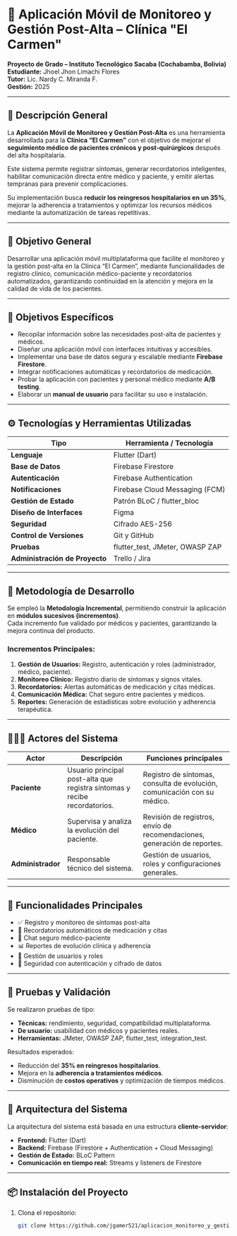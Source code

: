 # 📱 Aplicación Móvil de Monitoreo y Gestión Post-Alta – Clínica "El Carmen"

**Proyecto de Grado – Instituto Tecnológico Sacaba (Cochabamba, Bolivia)**  
**Estudiante:** Jhoel Jhon Limachi Flores  
**Tutor:** Lic. Nardy C. Miranda F.  
**Gestión:** 2025

---

## 🏥 Descripción General

La **Aplicación Móvil de Monitoreo y Gestión Post-Alta** es una herramienta desarrollada para la **Clínica “El Carmen”** con el objetivo de mejorar el **seguimiento médico de pacientes crónicos y post-quirúrgicos** después del alta hospitalaria.

Este sistema permite registrar síntomas, generar recordatorios inteligentes, habilitar comunicación directa entre médico y paciente, y emitir alertas tempranas para prevenir complicaciones.

Su implementación busca **reducir los reingresos hospitalarios en un 35%**, mejorar la adherencia a tratamientos y optimizar los recursos médicos mediante la automatización de tareas repetitivas.

---

## 🎯 Objetivo General

Desarrollar una aplicación móvil multiplataforma que facilite el monitoreo y la gestión post-alta en la Clínica “El Carmen”, mediante funcionalidades de registro clínico, comunicación médico-paciente y recordatorios automatizados, garantizando continuidad en la atención y mejora en la calidad de vida de los pacientes.

---

## 🧩 Objetivos Específicos

- Recopilar información sobre las necesidades post-alta de pacientes y médicos.
- Diseñar una aplicación móvil con interfaces intuitivas y accesibles.
- Implementar una base de datos segura y escalable mediante **Firebase Firestore**.
- Integrar notificaciones automáticas y recordatorios de medicación.
- Probar la aplicación con pacientes y personal médico mediante **A/B testing**.
- Elaborar un **manual de usuario** para facilitar su uso e instalación.

---

## ⚙️ Tecnologías y Herramientas Utilizadas

| Tipo | Herramienta / Tecnología |
|------|---------------------------|
| **Lenguaje** | Flutter (Dart) |
| **Base de Datos** | Firebase Firestore |
| **Autenticación** | Firebase Authentication |
| **Notificaciones** | Firebase Cloud Messaging (FCM) |
| **Gestión de Estado** | Patrón BLoC / flutter_bloc |
| **Diseño de Interfaces** | Figma |
| **Seguridad** | Cifrado AES-256 |
| **Control de Versiones** | Git y GitHub |
| **Pruebas** | flutter_test, JMeter, OWASP ZAP |
| **Administración de Proyecto** | Trello / Jira |

---

## 🧠 Metodología de Desarrollo

Se empleó la **Metodología Incremental**, permitiendo construir la aplicación en **módulos sucesivos (incrementos)**.  
Cada incremento fue validado por médicos y pacientes, garantizando la mejora continua del producto.

### Incrementos Principales:
1. **Gestión de Usuarios:** Registro, autenticación y roles (administrador, médico, paciente).  
2. **Monitoreo Clínico:** Registro diario de síntomas y signos vitales.  
3. **Recordatorios:** Alertas automáticas de medicación y citas médicas.  
4. **Comunicación Médica:** Chat seguro entre pacientes y médicos.  
5. **Reportes:** Generación de estadísticas sobre evolución y adherencia terapéutica.

---

## 🧑‍🤝‍🧑 Actores del Sistema

| Actor | Descripción | Funciones principales |
|--------|--------------|------------------------|
| **Paciente** | Usuario principal post-alta que registra síntomas y recibe recordatorios. | Registro de síntomas, consulta de evolución, comunicación con su médico. |
| **Médico** | Supervisa y analiza la evolución del paciente. | Revisión de registros, envío de recomendaciones, generación de reportes. |
| **Administrador** | Responsable técnico del sistema. | Gestión de usuarios, roles y configuraciones generales. |

---

## 📱 Funcionalidades Principales

- ✅ Registro y monitoreo de síntomas post-alta  
- 🔔 Recordatorios automáticos de medicación y citas  
- 💬 Chat seguro médico-paciente  
- 📊 Reportes de evolución clínica y adherencia  
- 🧾 Gestión de usuarios y roles  
- 🔐 Seguridad con autenticación y cifrado de datos  

---

## 🧪 Pruebas y Validación

Se realizaron pruebas de tipo:
- **Técnicas:** rendimiento, seguridad, compatibilidad multiplataforma.  
- **De usuario:** usabilidad con médicos y pacientes reales.  
- **Herramientas:** JMeter, OWASP ZAP, flutter_test, integration_test.

Resultados esperados:
- Reducción del **35% en reingresos hospitalarios**.  
- Mejora en la **adherencia a tratamientos médicos**.  
- Disminución de **costos operativos** y optimización de tiempos médicos.

---

## 🧭 Arquitectura del Sistema

La arquitectura del sistema está basada en una estructura **cliente-servidor**:
- **Frontend:** Flutter (Dart)
- **Backend:** Firebase (Firestore + Authentication + Cloud Messaging)
- **Gestión de Estado:** BLoC Pattern
- **Comunicación en tiempo real:** Streams y listeners de Firestore

---

## 📦 Instalación del Proyecto

1. Clona el repositorio:
   ```bash
   git clone https://github.com/jgamer521/aplicacion_monitoreo_y_gestion_post_alta_apk.git
